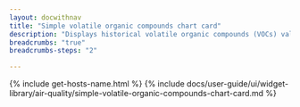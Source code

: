 ```yaml
---
layout: docwithnav
title: "Simple volatile organic compounds chart card"
description: "Displays historical volatile organic compounds (VOCs) values as a simplified chart. Optionally may display the corresponding latest VOCs value."
breadcrumbs: "true"
breadcrumbs-steps: "2"

---
```

{% include get-hosts-name.html %}
{% include docs/user-guide/ui/widget-library/air-quality/simple-volatile-organic-compounds-chart-card.md %}
